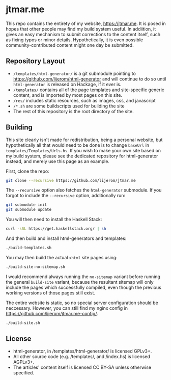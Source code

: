 # jtmar.me

This repo contains the entirety of my website, https://jtmar.me.
It is posed in hopes that other people may find my build system useful.
In addiition, it gives an easy mechanism to submit corrections
to the content itself, such as fixing typos or minor details.
Hypothetically, it is even possible community-contributed content
might one day be submitted.

## Repository Layout

* `/templates/html-generator/` is a git submodule pointing to https://github.com/lijerom/html-generator
and will continue to do so until `html-generator` is released on Hackage,
if it ever is.
* `/templates/` contains all of the page templates and site-specific
generic content, and is imported by most pages on this site.
* `/res/` includes static resources, such as images, css, and javascript
* `/*.sh` are some buildscripts used for building the site
* The rest of this repository is the root directory of the site.

## Building

This site clearly isn't made for redistribution, being a personal website,
but hypothetically all that would need to be done is to change `baseUrl` in
`templates/Templates/Urls.hs`.
If you wish to make your own site based on my build system,
please see the dedicated repository for html-generator instead,
and merely use this page as an example.

First, clone the repo:

```bash
git clone --recursive https://github.com/lijerom/jtmar.me
```

The `--recursive` option also fetches the `html-generator` submodule.
If you forgot to include the `--recursive` option, additionally run:

```bash
git submodule init
git submodule update
```

You will then need to install the Haskell Stack:

```bash
curl -sSL https://get.haskellstack.org/ | sh
```

And then build and install  html-generators and templates:

```bash
./build-templates.sh
```

You may then build the actual `xhtml` site pages using:

```bash
./build-site-no-sitemap.sh
```

I would recommend always running the `no-sitemap` variant
before running the general `build-site` variant,
because the resultant sitemap will only include the pages
which successfully compiled,
even though the previous working versions of those pages still exist.

The entire website is static,
so no special server configuration should be neccessary.
However, you can still find my nginx config in https://github.com/lijerom/jtmar.me-config/.

```bash
./build-site.sh
```

## License

* html-generator, in /templates/html-generator/ is licensed GPLv3+.
* All other source code (e.g. /templates/, and /index.hs) is licensed AGPLv3+.
* The articles' content itself is licensed CC BY-SA unless otherwise specified.

